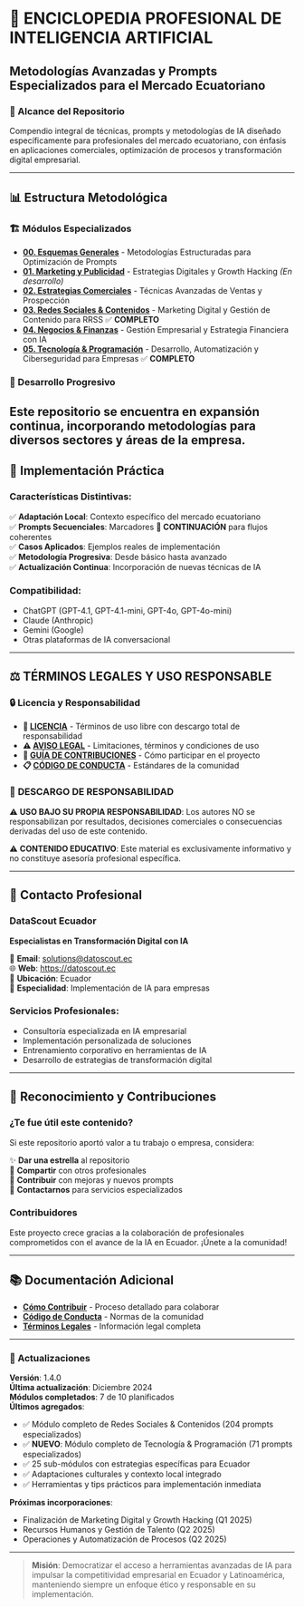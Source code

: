 # 🤖 ENCICLOPEDIA PROFESIONAL DE INTELIGENCIA ARTIFICIAL

## Metodologías Avanzadas y Prompts Especializados para el Mercado Ecuatoriano

### 🎯 Alcance del Repositorio

Compendio integral de técnicas, prompts y metodologías de IA diseñado específicamente para profesionales del mercado ecuatoriano, con énfasis en aplicaciones comerciales, optimización de procesos y transformación digital empresarial.

---

## 📊 Estructura Metodológica

### 🏗️ Módulos Especializados

- **[00. Esquemas Generales](./00_esquemas_generales/)** - Metodologías Estructuradas para Optimización de Prompts
- **[01. Marketing y Publicidad](./01_marketing_publicidad/)** - Estrategias Digitales y Growth Hacking *(En desarrollo)*
- **[02. Estrategias Comerciales](./02_ventas/)** - Técnicas Avanzadas de Ventas y Prospección
- **[03. Redes Sociales & Contenidos](./03_rrss_contenidos/)** - Marketing Digital y Gestión de Contenido para RRSS ✅ **COMPLETO**
- **[04. Negocios & Finanzas](./04_negocios_finanzas/)** - Gestión Empresarial y Estrategia Financiera con IA
- **[05. Tecnología & Programación](./05_tech_programacion/)** - Desarrollo, Automatización y Ciberseguridad para Empresas ✅ **COMPLETO**

### 🔄 Desarrollo Progresivo

Este repositorio se encuentra en expansión continua, incorporando metodologías para diversos sectores y áreas de la empresa.
---

## 🚀 Implementación Práctica

### Características Distintivas:
✅ **Adaptación Local**: Contexto específico del mercado ecuatoriano  
✅ **Prompts Secuenciales**: Marcadores **🔗 CONTINUACIÓN** para flujos coherentes  
✅ **Casos Aplicados**: Ejemplos reales de implementación  
✅ **Metodología Progresiva**: Desde básico hasta avanzado  
✅ **Actualización Continua**: Incorporación de nuevas técnicas de IA  

### Compatibilidad:
- ChatGPT (GPT-4.1, GPT-4.1-mini, GPT-4o, GPT-4o-mini)
- Claude (Anthropic)
- Gemini (Google)
- Otras plataformas de IA conversacional

---

## ⚖️ **TÉRMINOS LEGALES Y USO RESPONSABLE**

### 🔒 Licencia y Responsabilidad

- **📄 [LICENCIA](./LICENSE)** - Términos de uso libre con descargo total de responsabilidad
- **⚠️ [AVISO LEGAL](./AVISO_LEGAL.md)** - Limitaciones, términos y condiciones de uso
- **🤝 [GUÍA DE CONTRIBUCIONES](./CONTRIBUCIONES.md)** - Cómo participar en el proyecto
- **📋 [CÓDIGO DE CONDUCTA](./CODIGO_CONDUCTA.md)** - Estándares de la comunidad

### 🚨 **DESCARGO DE RESPONSABILIDAD**

⚠️ **USO BAJO SU PROPIA RESPONSABILIDAD**: Los autores NO se responsabilizan por resultados, decisiones comerciales o consecuencias derivadas del uso de este contenido.

⚠️ **CONTENIDO EDUCATIVO**: Este material es exclusivamente informativo y no constituye asesoría profesional específica.

---

## 💼 Contacto Profesional

### DataScout Ecuador
**Especialistas en Transformación Digital con IA**

📧 **Email**: solutions@datoscout.ec  
🌐 **Web**: https://datoscout.ec  
📍 **Ubicación**: Ecuador  
🎯 **Especialidad**: Implementación de IA para empresas

### Servicios Profesionales:
- Consultoría especializada en IA empresarial
- Implementación personalizada de soluciones
- Entrenamiento corporativo en herramientas de IA
- Desarrollo de estrategias de transformación digital

---

## 🌟 Reconocimiento y Contribuciones

### ¿Te fue útil este contenido?

Si este repositorio aportó valor a tu trabajo o empresa, considera:

✨ **Dar una estrella** al repositorio  
🔄 **Compartir** con otros profesionales  
📝 **Contribuir** con mejoras y nuevos prompts  
💼 **Contactarnos** para servicios especializados  

### Contribuidores

Este proyecto crece gracias a la colaboración de profesionales comprometidos con el avance de la IA en Ecuador. ¡Únete a la comunidad!

---

## 📚 Documentación Adicional

- **[Cómo Contribuir](./CONTRIBUCIONES.md)** - Proceso detallado para colaborar
- **[Código de Conducta](./CODIGO_CONDUCTA.md)** - Normas de la comunidad
- **[Términos Legales](./AVISO_LEGAL.md)** - Información legal completa

---

### 🔄 Actualizaciones

**Versión**: 1.4.0  
**Última actualización**: Diciembre 2024  
**Módulos completados**: 7 de 10 planificados  
**Últimos agregados**: 
- ✅ Módulo completo de Redes Sociales & Contenidos (204 prompts especializados)
- ✅ **NUEVO**: Módulo completo de Tecnología & Programación (71 prompts especializados)
- ✅ 25 sub-módulos con estrategias específicas para Ecuador
- ✅ Adaptaciones culturales y contexto local integrado
- ✅ Herramientas y tips prácticos para implementación inmediata

**Próximas incorporaciones**: 
- Finalización de Marketing Digital y Growth Hacking (Q1 2025)
- Recursos Humanos y Gestión de Talento (Q2 2025)
- Operaciones y Automatización de Procesos (Q2 2025)

---

> **Misión**: Democratizar el acceso a herramientas avanzadas de IA para impulsar la competitividad empresarial en Ecuador y Latinoamérica, manteniendo siempre un enfoque ético y responsable en su implementación.